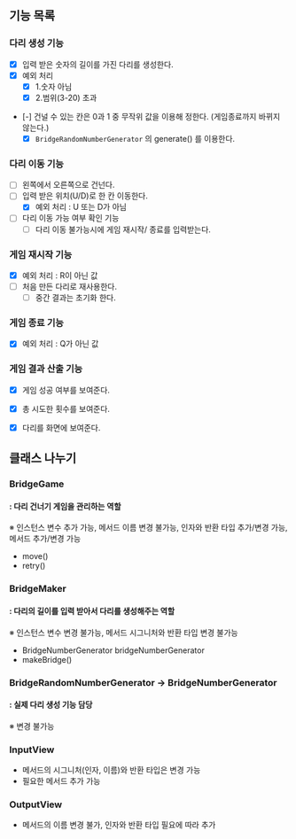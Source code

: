 ## 기능 목록
### 다리 생성 기능
  * [X] 입력 받은 숫자의 길이를 가진 다리를 생성한다.
  * [X] 예외 처리
    * [X] 1.숫자 아님
    * [X] 2.범위(3-20) 초과
  * [-] 건널 수 있는 칸은 0과 1 중 무작위 값을 이용해 정한다. (게임종료까지 바뀌지 않는다.)
    * [X] `BridgeRandomNumberGenerator` 의 generate() 를 이용한다.

### 다리 이동 기능
* [ ] 왼쪽에서 오른쪽으로 건넌다.
* [ ] 입력 받은 위치(U/D)로 한 칸 이동한다.
  * [X] 예외 처리 : U 또는 D가 아님
* [ ] 다리 이동 가능 여부 확인 기능
  * [ ] 다리 이동 불가능시에 게임 재시작/ 종료를 입력받는다.

### 게임 재시작 기능
* [X] 예외 처리 : R이 아닌 값
* [ ] 처음 만든 다리로 재사용한다.
  * [ ] 중간 결과는 초기화 한다.

### 게임 종료 기능
* [X] 예외 처리 :  Q가 아닌 값

### 게임 결과 산출 기능
  * [X] 게임 성공 여부를 보여준다.
  * [X] 총 시도한 횟수를 보여준다.
  * [X] 다리를 화면에 보여준다.


## 클래스 나누기
### BridgeGame
#### : 다리 건너기 게임을 관리하는 역할
※ 인스턴스 변수 추가 가능, 메서드 이름 변경 불가능, 인자와 반환 타입 추가/변경 가능, 메서드 추가/변경 가능
* move()
* retry()

### BridgeMaker
#### : 다리의 길이를 입력 받아서 다리를 생성해주는 역할
※ 인스턴스 변수 변경 불가능, 메서드 시그니처와 반환 타입 변경 불가능
* BridgeNumberGenerator bridgeNumberGenerator
* makeBridge()

### BridgeRandomNumberGenerator -> BridgeNumberGenerator
#### : 실제 다리 생성 기능 담당
※ 변경 불가능

### InputView
* 메서드의 시그니처(인자, 이름)와 반환 타입은 변경 가능
* 필요한 메서드 추가 가능
### OutputView
* 메서드의 이름 변경 불가, 인자와 반환 타입 필요에 따라 추가